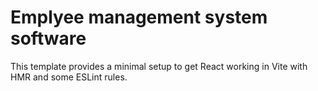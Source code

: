 # Emplyee management system software

This template provides a minimal setup to get React working in Vite with HMR and some ESLint rules.
